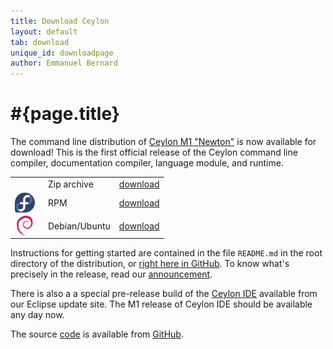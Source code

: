 ```yaml
---
title: Download Ceylon
layout: default
tab: download
unique_id: downloadpage
author: Emmanuel Bernard
---
```

# #{page.title}

The command line distribution of [Ceylon M1 "Newton"][newton] 
is now available for download! This is the first official 
release of the Ceylon command line compiler, documentation 
compiler, language module, and runtime.

[newton]: /blog/2011/12/20/ceylon-m1-newton?utm_source=download&utm_medium=web&utm_content=blog&utm_campaign=1_0_M1release

<table>
    <tr>
        <td/>
        <td>Zip archive</td>
        <td><a href="/download/dist/1_0_Milestone1" onClick="javascript: _gaq.push(['_trackPageview', '/download/dist/1_0_Milestone1?utm_source=download&utm_medium=web&utm_content=dist&utm_campaign=1_0_M1release']);">download</a></td>
    </tr>
    <tr>
        <td><img src="/images/package-fedora.png" style="vertical-align: middle; float: right; margin-right: 0.5em"/></td>
        <td>RPM</td>
        <td><a href="/download/dist/1_0_Milestone1_rpm" onClick="javascript: _gaq.push(['_trackPageview', '/download/dist/1_0_Milestone1_rpm?utm_source=download&utm_medium=web&utm_content=dist&utm_campaign=1_0_M1release']);">download</a></td>
    </tr>
    <tr>
        <td><img src="/images/package-debian.png" style="vertical-align: middle; float: right; margin-right: 0.5em"/></td>
        <td>Debian/Ubuntu</td>
        <td><a href="/download/dist/1_0_Milestone1_deb" onClick="javascript: _gaq.push(['_trackPageview', '/download/dist/1_0_Milestone1_deb?utm_source=download&utm_medium=web&utm_content=dist&utm_campaign=1_0_M1release']);">download</a></td>
    </tr>
</table>

Instructions for getting started are contained in the file
`README.md` in the root directory of the distribution, or
[right here in GitHub][ceylon-dist readme]. To know what's 
precisely in the release, read our [announcement][newton].

[ceylon-dist readme]: https://github.com/ceylon/ceylon-dist/blob/master/README.md 

There is also a a special pre-release build of the 
[Ceylon IDE](/documentation/ide) available from our Eclipse
update site. The M1 release of Ceylon IDE should be available
any day now.

The source [code](/code) is available from [GitHub](http://github.com/ceylon).

